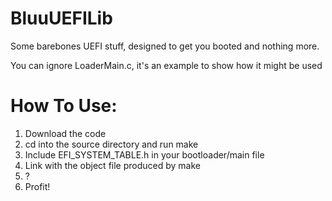 # BluuUEFILib
Some barebones UEFI stuff, designed to get you booted and nothing more.

You can ignore LoaderMain.c, it's an example to show how it might be used

# How To Use:
1. Download the code <br>
2. cd into the source directory and run make
3. Include EFI_SYSTEM_TABLE.h in your bootloader/main file
4. Link with the object file produced by make
5. ?
6. Profit!
